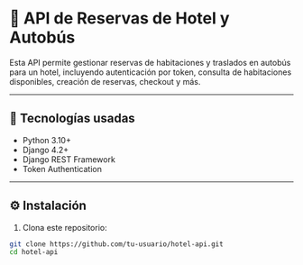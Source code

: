 # 🏨 API de Reservas de Hotel y Autobús

Esta API permite gestionar reservas de habitaciones y traslados en autobús para un hotel, incluyendo autenticación por token, consulta de habitaciones disponibles, creación de reservas, checkout y más.

---

## 🚀 Tecnologías usadas

- Python 3.10+
- Django 4.2+
- Django REST Framework
- Token Authentication

---

## ⚙️ Instalación

1. Clona este repositorio:

```bash
git clone https://github.com/tu-usuario/hotel-api.git
cd hotel-api
